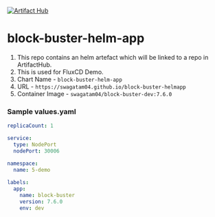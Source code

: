 [![Artifact Hub](https://img.shields.io/endpoint?url=https://artifacthub.io/badge/repository/block-buster-helmapp)](https://artifacthub.io/packages/search?repo=block-buster-helmapp)


# block-buster-helm-app

1. This repo contains an helm artefact which will be linked to a repo in ArtifactHub. 
2. This is used for FluxCD Demo.
3. Chart Name - `block-buster-helm-app`
4. URL - `https://swagatam04.github.io/block-buster-helmapp`
5. Container Image - `swagatam04/block-buster-dev:7.6.0`

### Sample values.yaml
```yaml
replicaCount: 1

service:
  type: NodePort
  nodePort: 30006

namespace:
  name: 5-demo
  
labels:
  app:
    name: block-buster
    version: 7.6.0
    env: dev
```
